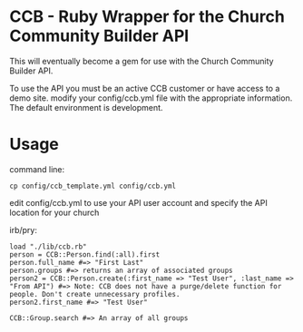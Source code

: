 CCB - Ruby Wrapper for the Church Community Builder API
===

This will eventually become a gem for use with the Church Community Builder API.

To use the API you must be an active CCB customer or have access to a demo site.
modify your config/ccb.yml file with the appropriate information. The
default environment is development.

Usage
====

command line:
```
cp config/ccb_template.yml config/ccb.yml
```
edit config/ccb.yml to use your API user account and specify the API location for your church

irb/pry:

```
load "./lib/ccb.rb"
person = CCB::Person.find(:all).first
person.full_name #=> "First Last"
person.groups #=> returns an array of associated groups
person2 = CCB::Person.create(:first_name => "Test User", :last_name => "From API") #=> Note: CCB does not have a purge/delete function for people. Don't create unnecessary profiles.
person2.first_name #=> "Test User"

CCB::Group.search #=> An array of all groups
```

